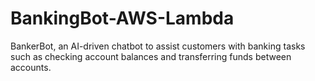 # BankingBot-AWS-Lambda
 BankerBot, an AI-driven chatbot to assist customers with banking tasks such as checking account balances and transferring funds between accounts.
